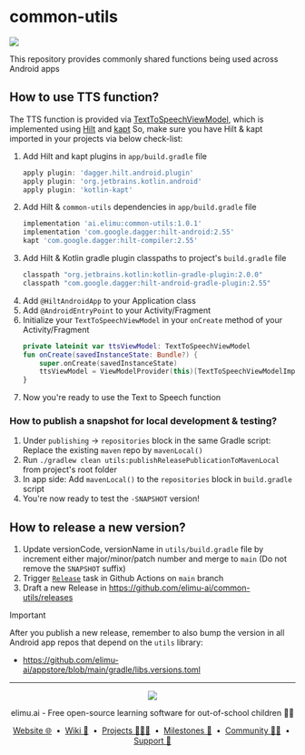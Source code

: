 # common-utils

[![](https://jitpack.io/v/ai.elimu/common-utils.svg)](https://jitpack.io/#ai.elimu/common-utils)

This repository provides commonly shared functions being used across Android apps

## How to use TTS function?

The TTS function is provided via [TextToSpeechViewModel](https://github.com/elimu-ai/common-utils/blob/1.0.1/utils/src/main/java/ai/elimu/common/utils/viewmodel/TextToSpeechViewModelImpl.kt),
which is implemented using [Hilt](https://developer.android.com/training/dependency-injection/hilt-android) and
[kapt](https://kotlinlang.org/docs/kapt.html)
So, make sure you have Hilt & kapt imported in your projects via below check-list:

1. Add Hilt and kapt plugins in `app/build.gradle` file
   ```groovy
   apply plugin: 'dagger.hilt.android.plugin'
   apply plugin: 'org.jetbrains.kotlin.android'
   apply plugin: 'kotlin-kapt'
   ```
2. Add Hilt & `common-utils` dependencies in `app/build.gradle` file
   ```groovy
   implementation 'ai.elimu:common-utils:1.0.1'
   implementation 'com.google.dagger:hilt-android:2.55'
   kapt 'com.google.dagger:hilt-compiler:2.55'
   ```
3. Add Hilt & Kotlin gradle plugin classpaths to project's `build.gradle` file
   ```groovy
   classpath "org.jetbrains.kotlin:kotlin-gradle-plugin:2.0.0"
   classpath "com.google.dagger:hilt-android-gradle-plugin:2.55"
   ```
4. Add `@HiltAndroidApp` to your Application class
5. Add `@AndroidEntryPoint` to your Activity/Fragment
6. Initialize your `TextToSpeechViewModel` in your `onCreate` method of your Activity/Fragment
   ```kotlin
   private lateinit var ttsViewModel: TextToSpeechViewModel
   fun onCreate(savedInstanceState: Bundle?) {
       super.onCreate(savedInstanceState)
       ttsViewModel = ViewModelProvider(this)[TextToSpeechViewModelImpl::class.java]
   }
   ```
7. Now you're ready to use the Text to Speech function

### How to publish a snapshot for local development & testing?

1. Under `publishing` -> `repositories` block in the same Gradle script: Replace the existing `maven` repo by `mavenLocal()`
2. Run `./gradlew clean utils:publishReleasePublicationToMavenLocal` from project's root folder
3. In app side: Add `mavenLocal()` to the `repositories` block in `build.gradle` script
4. You're now ready to test the `-SNAPSHOT` version!

## How to release a new version?

1. Update versionCode, versionName in `utils/build.gradle` file by increment either major/minor/patch number and merge to `main` (Do not remove the `SNAPSHOT` suffix)
2. Trigger [`Release`](https://github.com/elimu-ai/common-utils/actions/workflows/gradle-release.yml) task in Github Actions on `main` branch
3. Draft a new Release in https://github.com/elimu-ai/common-utils/releases

> [!IMPORTANT]
> After you publish a new release, remember to also bump the version in all Android app repos that depend on the `utils` library:
> * https://github.com/elimu-ai/appstore/blob/main/gradle/libs.versions.toml

---

<p align="center">
  <img src="https://github.com/elimu-ai/webapp/blob/main/src/main/webapp/static/img/logo-text-256x78.png" />
</p>
<p align="center">
  elimu.ai - Free open-source learning software for out-of-school children 🚀✨
</p>
<p align="center">
  <a href="https://elimu.ai">Website 🌐</a>
  &nbsp;•&nbsp;
  <a href="https://github.com/elimu-ai/wiki#readme">Wiki 📃</a>
  &nbsp;•&nbsp;
  <a href="https://github.com/orgs/elimu-ai/projects?query=is%3Aopen">Projects 👩🏽‍💻</a>
  &nbsp;•&nbsp;
  <a href="https://github.com/elimu-ai/wiki/milestones">Milestones 🎯</a>
  &nbsp;•&nbsp;
  <a href="https://github.com/elimu-ai/wiki#open-source-community">Community 👋🏽</a>
  &nbsp;•&nbsp;
  <a href="https://www.drips.network/app/drip-lists/41305178594442616889778610143373288091511468151140966646158126636698">Support 💜</a>
</p>
